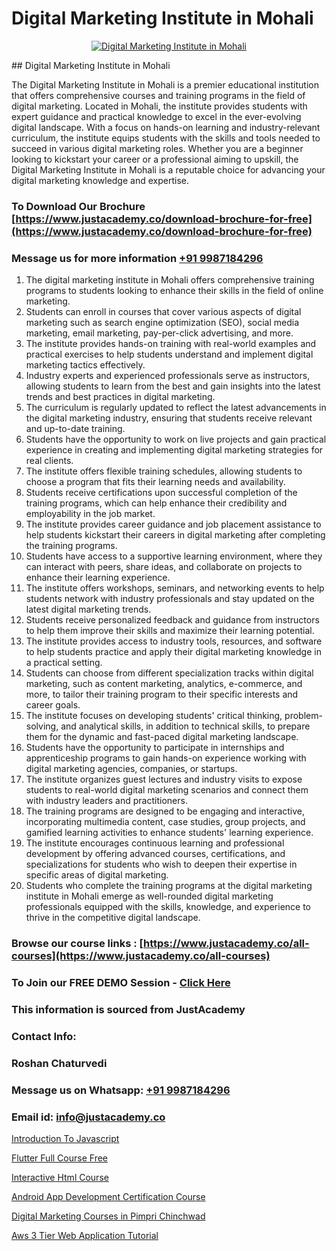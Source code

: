 # Digital Marketing Institute in Mohali

<p align="center">
  <a href="https://justacademy.co/course-detail/digital-marketing">
    <img src="https://justacademy.co/storage2/course_image/1676636720_course_image.webp" alt="Digital Marketing Institute in Mohali">
  </a>
</p>
## Digital Marketing Institute in Mohali

The Digital Marketing Institute in Mohali is a premier educational institution that offers comprehensive courses and training programs in the field of digital marketing. Located in Mohali, the institute provides students with expert guidance and practical knowledge to excel in the ever-evolving digital landscape. With a focus on hands-on learning and industry-relevant curriculum, the institute equips students with the skills and tools needed to succeed in various digital marketing roles. Whether you are a beginner looking to kickstart your career or a professional aiming to upskill, the Digital Marketing Institute in Mohali is a reputable choice for advancing your digital marketing knowledge and expertise.
### To Download Our Brochure [https://www.justacademy.co/download-brochure-for-free](https://www.justacademy.co/download-brochure-for-free)
### Message us for more information [+91 9987184296](https://api.whatsapp.com/send?phone=919987184296)
1) The digital marketing institute in Mohali offers comprehensive training programs to students looking to enhance their skills in the field of online marketing.
2) Students can enroll in courses that cover various aspects of digital marketing such as search engine optimization (SEO), social media marketing, email marketing, pay-per-click advertising, and more.
3) The institute provides hands-on training with real-world examples and practical exercises to help students understand and implement digital marketing tactics effectively.
4) Industry experts and experienced professionals serve as instructors, allowing students to learn from the best and gain insights into the latest trends and best practices in digital marketing.
5) The curriculum is regularly updated to reflect the latest advancements in the digital marketing industry, ensuring that students receive relevant and up-to-date training.
6) Students have the opportunity to work on live projects and gain practical experience in creating and implementing digital marketing strategies for real clients.
7) The institute offers flexible training schedules, allowing students to choose a program that fits their learning needs and availability.
8) Students receive certifications upon successful completion of the training programs, which can help enhance their credibility and employability in the job market.
9) The institute provides career guidance and job placement assistance to help students kickstart their careers in digital marketing after completing the training programs.
10) Students have access to a supportive learning environment, where they can interact with peers, share ideas, and collaborate on projects to enhance their learning experience.
11) The institute offers workshops, seminars, and networking events to help students network with industry professionals and stay updated on the latest digital marketing trends.
12) Students receive personalized feedback and guidance from instructors to help them improve their skills and maximize their learning potential.
13) The institute provides access to industry tools, resources, and software to help students practice and apply their digital marketing knowledge in a practical setting.
14) Students can choose from different specialization tracks within digital marketing, such as content marketing, analytics, e-commerce, and more, to tailor their training program to their specific interests and career goals.
15) The institute focuses on developing students' critical thinking, problem-solving, and analytical skills, in addition to technical skills, to prepare them for the dynamic and fast-paced digital marketing landscape.
16) Students have the opportunity to participate in internships and apprenticeship programs to gain hands-on experience working with digital marketing agencies, companies, or startups.
17) The institute organizes guest lectures and industry visits to expose students to real-world digital marketing scenarios and connect them with industry leaders and practitioners.
18) The training programs are designed to be engaging and interactive, incorporating multimedia content, case studies, group projects, and gamified learning activities to enhance students' learning experience.
19) The institute encourages continuous learning and professional development by offering advanced courses, certifications, and specializations for students who wish to deepen their expertise in specific areas of digital marketing.
20) Students who complete the training programs at the digital marketing institute in Mohali emerge as well-rounded digital marketing professionals equipped with the skills, knowledge, and experience to thrive in the competitive digital landscape.

### Browse our course links : [https://www.justacademy.co/all-courses](https://www.justacademy.co/all-courses) 
### To Join our FREE DEMO Session - [Click Here](https://www.justacademy.co/register-for-course-demo)


### This information is sourced from JustAcademy
### Contact Info:
### Roshan Chaturvedi
### Message us on Whatsapp: [+91 9987184296](https://api.whatsapp.com/send?phone=919987184296)
### Email id: [info@justacademy.co](mailto:info@justacademy.co)
                
[Introduction To Javascript](https://www.linkedin.com/pulse/introduction-javascript-software-training-mountain-view-xuxge?trackingId=027t%2B8NSnlRlG1Bl9PK1uQ%3D%3D&lipi=urn%3Ali%3Apage%3Ad_flagship3_company_admin%3BRmRTtwAISLyMmFqcBdL04g%3D%3D)

[Flutter Full Course Free](https://www.linkedin.com/pulse/flutter-full-course-free-justacademy-beangaluru-uyyxc/)

[Interactive Html Course](https://medium.com/@shivamja27/interactive-html-course-9db5caa5ee8f)

[Android App Development Certification Course](https://medium.com/@justacademytraining/android-app-development-certification-course-43071dfd216b)

[Digital Marketing Courses in Pimpri Chinchwad](https://justacademyin.github.io/justacademy/digital-marketing-courses-in-pimpri-chinchwad)

[Aws 3 Tier Web Application Tutorial](https://justacademyin.github.io/justacademy/aws-3-tier-web-application-tutorial)

